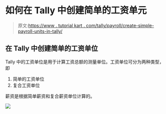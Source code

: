 # 如何在 Tally 中创建简单的工资单元

> 原文:[https://www . tutorial kart . com/tally/payroll/create-simple-payroll-units-in-tally/](https://www.tutorialkart.com/tally/payroll/create-simple-payroll-units-in-tally/)

## 在 Tally 中创建简单的工资单位

Tally 中的工资单位是用于计算工资总额的测量单位。工资单位可分为两种类型，即

1.  简单的工资单位
2.  复合工资单位

薪资是根据简单薪资和复合薪资单位计算的。

[![](../Images/925da31b32d6bc3827932f6c8afb11bb.png)](https://www.tutorialkart.com/)